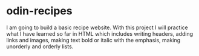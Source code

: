 # odin-recipes
I am going to build a basic recipe website.
With this project I will practice what I have learned so far in HTML which includes writing headers, adding links and images, making text bold or italic with the emphasis, making unorderly and orderly lists.
